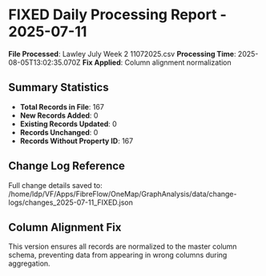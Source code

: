# FIXED Daily Processing Report - 2025-07-11

**File Processed**: Lawley July Week 2 11072025.csv
**Processing Time**: 2025-08-05T13:02:35.070Z
**Fix Applied**: Column alignment normalization

## Summary Statistics

- **Total Records in File**: 167
- **New Records Added**: 0
- **Existing Records Updated**: 0
- **Records Unchanged**: 0
- **Records Without Property ID**: 167


## Change Log Reference

Full change details saved to: /home/ldp/VF/Apps/FibreFlow/OneMap/GraphAnalysis/data/change-logs/changes_2025-07-11_FIXED.json

## Column Alignment Fix

This version ensures all records are normalized to the master column schema,
preventing data from appearing in wrong columns during aggregation.
